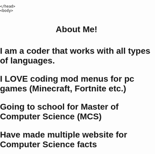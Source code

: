 <!DOCTYPE html>
<html>
    <head>
        <meta charset="UTF-8" />
        <title>MobileDevice-ProdigyHacking</title>
        <meta name="viewport" content="width=device-width, initial-scale=1" />
        <meta name="robots" content="index,follow" />

  <style>
            body {
                font-family: sans-serif;
                padding: 0;
                margin: 0;
            }

   .blockButton {
                display: block;
                width: 100%;
                border: none;
                background-color: #4caf50;
                padding: 14px 28px;
                font-size: 16px;
                cursor: pointer;
                text-align: center;
                text-decoration: none;
                color: white;
            }
        </style>
    </head>
    <body>
  
  <div id="about"> <h1 align="center">About Me!</h1>
  
 <h1>

I am a coder that works with all types of languages.


I LOVE coding mod menus for pc games (Minecraft, Fortnite etc.)


Going to school for Master of Computer Science (MCS)


Have made multiple website for Computer Science facts

</h1>
  

